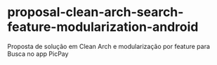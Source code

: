 # proposal-clean-arch-search-feature-modularization-android
Proposta de solução em Clean Arch e modularização por feature para Busca no app PicPay
